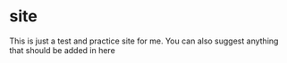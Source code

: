 # site
This is just a test and practice site for me. You can also suggest anything that should be added in here

